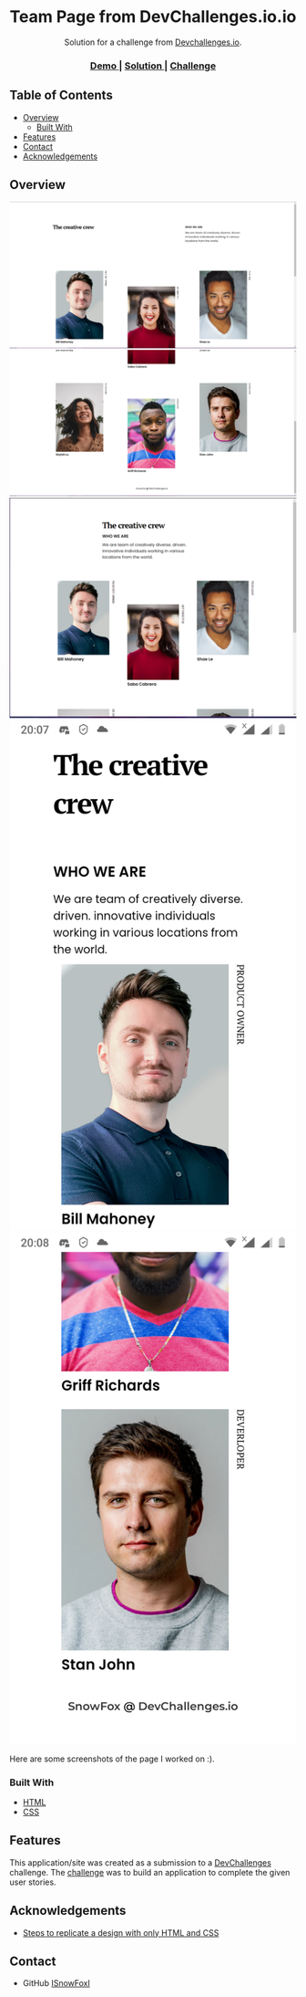 <h1 align="center">Team Page from DevChallenges.io.io</h1>

<div align="center">
   Solution for a challenge from  <a href="http://devchallenges.io" target="_blank">Devchallenges.io</a>.
</div>

<div align="center">
  <h3>
    <a href="https://404errordevc.netlify.app/">
      Demo
    </a>
    <span> | </span>
    <a href="https://github.com/ISnowFoxI/404ErrorPageDevCH">
      Solution
    </a>
    <span> | </span>
    <a href="https://devchallenges.io/challenges/wBunSb7FPrIepJZAg0sY">
      Challenge
    </a>
  </h3>
</div>

<!-- TABLE OF CONTENTS -->

## Table of Contents

- [Overview](#overview)
  - [Built With](#built-with)
- [Features](#features)
- [Contact](#contact)
- [Acknowledgements](#acknowledgements)

<!-- OVERVIEW -->

## Overview

![screenshot](/img1.png "Desktop version")
![screenshot](/img2.png "Desktop version")
![screenshot](/img3.png "Desktop version")
![screenshot](/imgm1.png "Mobile version")
![screenshot](/imgm2.png "Mobile version")

Here are some screenshots of the page I worked on :).
### Built With


- [HTML](https://devdocs.io/html/)
- [CSS](https://devdocs.io/css/)


## Features


This application/site was created as a submission to a [DevChallenges](https://devchallenges.io/challenges) challenge. The [challenge](https://devchallenges.io/challenges/hhmesazsqgKXrTkYkt0U) was to build an application to complete the given user stories.


## Acknowledgements



- [Steps to replicate a design with only HTML and CSS](https://devchallenges-blogs.web.app/how-to-replicate-design/)

## Contact

- GitHub [ISnowFoxI](https://github.com/ISnowFoxI)

